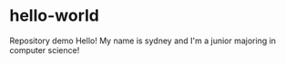 # hello-world
Repository demo
Hello! My name is sydney and I'm a junior majoring in computer science!
